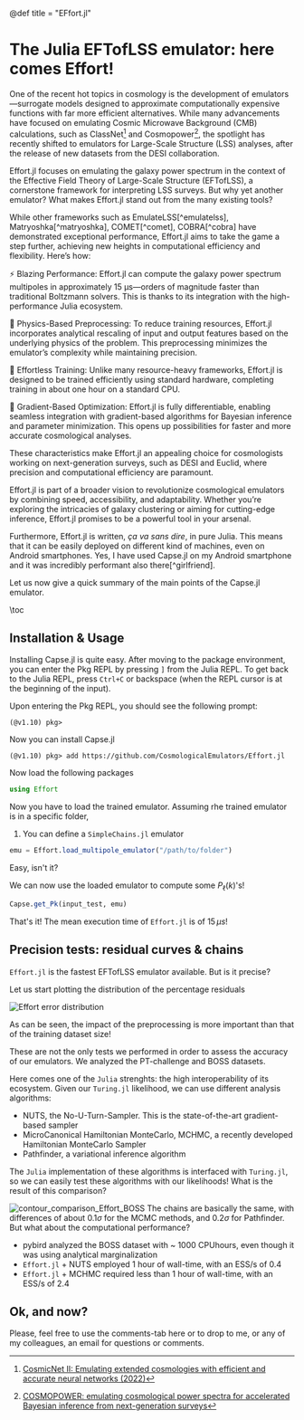 @def title = "EFfort.jl"

# The Julia EFTofLSS emulator: here comes Effort!

One of the recent hot topics in cosmology is the development of emulators—surrogate models designed to approximate computationally expensive functions with far more efficient alternatives. While many advancements have focused on emulating Cosmic Microwave Background (CMB) calculations, such as ClassNet[^classnet] and Cosmopower[^cosmopower], the spotlight has recently shifted to emulators for Large-Scale Structure (LSS) analyses, after the release of new datasets from the DESI collaboration.

Effort.jl focuses on emulating the galaxy power spectrum in the context of the Effective Field Theory of Large-Scale Structure (EFTofLSS), a cornerstone framework for interpreting LSS surveys. But why yet another emulator? What makes Effort.jl stand out from the many existing tools?

While other frameworks such as EmulateLSS[^emulatelss], Matryoshka[^matryoshka], COMET[^comet], COBRA[^cobra] have demonstrated exceptional performance, Effort.jl aims to take the game a step further, achieving new heights in computational efficiency and flexibility. Here’s how:

⚡ Blazing Performance: Effort.jl can compute the galaxy power spectrum multipoles in approximately 15 µs—orders of magnitude faster than traditional Boltzmann solvers. This is thanks to its integration with the high-performance Julia ecosystem.

🧠 Physics-Based Preprocessing: To reduce training resources, Effort.jl incorporates analytical rescaling of input and output features based on the underlying physics of the problem. This preprocessing minimizes the emulator’s complexity while maintaining precision.

🔋 Effortless Training: Unlike many resource-heavy frameworks, Effort.jl is designed to be trained efficiently using standard hardware, completing training in about one hour on a standard CPU.

🎯 Gradient-Based Optimization: Effort.jl is fully differentiable, enabling seamless integration with gradient-based algorithms for Bayesian inference and parameter minimization. This opens up possibilities for faster and more accurate cosmological analyses.

These characteristics make Effort.jl an appealing choice for cosmologists working on next-generation surveys, such as DESI and Euclid, where precision and computational efficiency are paramount.

Effort.jl is part of a broader vision to revolutionize cosmological emulators by combining speed, accessibility, and adaptability. Whether you’re exploring the intricacies of galaxy clustering or aiming for cutting-edge inference, Effort.jl promises to be a powerful tool in your arsenal.

Furthermore, Effort.jl is written, _ça va sans dire_, in pure Julia. This means that it can be easily deployed on different kind of machines, even on Android smartphones. Yes, I have used Capse.jl on my Android smartphone and it was incredibly performant also there[^girlfriend].

Let us now give a quick summary of the main points of the Capse.jl emulator.


\toc

## Installation & Usage

Installing Capse.jl is quite easy. After moving to the package environment, you can enter the Pkg REPL by pressing `]` from the Julia REPL. To get back to the Julia REPL, press ``Ctrl+C`` or backspace (when the REPL cursor is at the beginning of the input).

Upon entering the Pkg REPL, you should see the following prompt:

```
(@v1.10) pkg>
```
Now you can install Capse.jl
```
(@v1.10) pkg> add https://github.com/CosmologicalEmulators/Effort.jl
```

Now load the following packages

```julia
using Effort
```

Now you have to load the trained emulator. Assuming rhe trained emulator is in a specific folder,

1. You can define a `SimpleChains.jl` emulator

```julia
emu = Effort.load_multipole_emulator("/path/to/folder")
```

Easy, isn't it?

We can now use the loaded emulator to compute some $P_\ell(k)$'s!

```julia
Capse.get_Pk(input_test, emu)
```

That's it! The mean execution time of `Effort.jl` is of $15\,\mu s$!

## Precision tests: residual curves & chains

`Effort.jl` is the fastest EFTofLSS emulator available. But is it precise?

Let us start plotting the distribution of the percentage residuals

![Effort error distribution](https://github.com/user-attachments/assets/8c32f463-51bc-4da2-821c-64319ce52679)

As can be seen, the impact of the preprocessing is more important than that of the training dataset size!

These are not the only tests we performed in order to assess the accuracy of our emulators. We analyzed the PT-challenge and BOSS datasets.

Here comes one of the `Julia` strenghts: the high interoperability of its ecosystem. Given our `Turing.jl` likelihood, we can use different analysis algorithms:
- NUTS, the No-U-Turn-Sampler. This is the state-of-the-art gradient-based sampler
- MicroCanonical Hamiltonian MonteCarlo, MCHMC, a recently developed Hamiltonian MonteCarlo Sampler
- Pathfinder, a variational inference algorithm

The `Julia` implementation of these algorithms is interfaced with `Turing.jl`, so we can easily test these algorithms with our likelihoods!
What is the result of this comparison?

![contour_comparison_Effort_BOSS](https://github.com/user-attachments/assets/f7df018e-bd37-4e7b-99bd-bbd3e9e86584)
The chains are basically the same, with differences of about $0.1\sigma$ for the MCMC methods, and $0.2\sigma$ for Pathfinder. But what about the computational performance?

- pybird analyzed the BOSS dataset with  ~ $1000$ CPUhours, even though it was using analytical marginalization
- `Effort.jl` + NUTS employed 1 hour of wall-time, with an ESS/s of 0.4
- `Effort.jl` + MCHMC required less than 1 hour of wall-time, with an ESS/s of 2.4

## Ok, and now?

Please, feel free to use the comments-tab here or to drop to me, or any of my colleagues, an email for questions or comments.

[^classnet]: [CosmicNet II: Emulating extended cosmologies with efficient and accurate neural networks (2022)](https://arxiv.org/abs/2207.05707)
[^cosmopower]: [COSMOPOWER: emulating cosmological power spectra for accelerated Bayesian inference from next-generation surveys](https://arxiv.org/abs/2106.03846)
[^moustache]: The man with the most beautiful pair of moustaches of the East Coast. Here you can find his [website](https://fbianchini.github.io/).
[^phylosophy]: I love discussing with Jaime about no-physics related topics. The problem is that he has a way deeper knowledge of phylosophy than me, and every single time I have to admit (at least to myself) that he is right. Here you can find his [website](https://jaimeruizzapatero.net/).
[^simplechains]: Here you can find a link to [SimpleChains.jl](https://github.com/PumasAI/SimpleChains.jl) repository.
[^preprocess]: Although we already reached a nice performance, we wanna improve the preprocessing in a future work.
[^abstractemu]: we are registering in these days the package `AbstractCosmologicalEmulators.jl`, which is at the core of the CosmologicalEmulators ecosystem.
{{ addcomments }}
